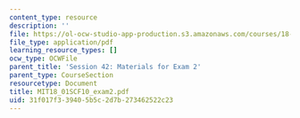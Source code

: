 ```yaml
---
content_type: resource
description: ''
file: https://ol-ocw-studio-app-production.s3.amazonaws.com/courses/18-01sc-single-variable-calculus-fall-2010/31f017f339405b5c2d7b273462522c23_MIT18_01SCF10_exam2.pdf
file_type: application/pdf
learning_resource_types: []
ocw_type: OCWFile
parent_title: 'Session 42: Materials for Exam 2'
parent_type: CourseSection
resourcetype: Document
title: MIT18_01SCF10_exam2.pdf
uid: 31f017f3-3940-5b5c-2d7b-273462522c23
---
```

